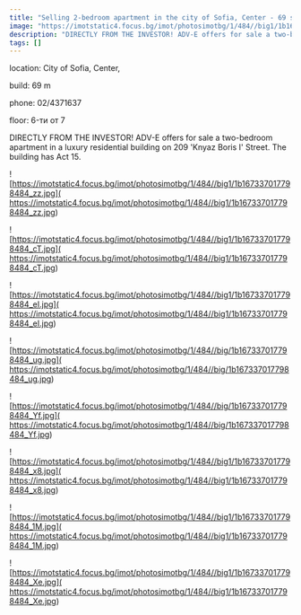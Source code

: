 ```yaml
---
title: "Selling 2-bedroom apartment in the city of Sofia, Center - 69 sq.m / 163262 EUR :: imot.bg Advertisement"
image: "https://imotstatic4.focus.bg/imot/photosimotbg/1/484//big1/1b167337017798484_4I.jpg"
description: "DIRECTLY FROM THE INVESTOR! ADV-E offers for sale a two-bedroom apartment in a luxury residential building on 209 'Knyaz Boris I' Street. The building has Act 15."
tags: []
---
```


location: City of Sofia, Center,

build: 69 m

phone: 02/4371637

floor: 6-ти от 7

DIRECTLY FROM THE INVESTOR! ADV-E offers for sale a two-bedroom apartment in a luxury residential building on 209 'Knyaz Boris I' Street. The building has Act 15.


![https://imotstatic4.focus.bg/imot/photosimotbg/1/484//big1/1b167337017798484_zz.jpg]( https://imotstatic4.focus.bg/imot/photosimotbg/1/484//big1/1b167337017798484_zz.jpg)


![https://imotstatic4.focus.bg/imot/photosimotbg/1/484//big1/1b167337017798484_cT.jpg]( https://imotstatic4.focus.bg/imot/photosimotbg/1/484//big1/1b167337017798484_cT.jpg)


![https://imotstatic4.focus.bg/imot/photosimotbg/1/484//big1/1b167337017798484_eI.jpg]( https://imotstatic4.focus.bg/imot/photosimotbg/1/484//big1/1b167337017798484_eI.jpg)


![https://imotstatic4.focus.bg/imot/photosimotbg/1/484//big/1b167337017798484_ug.jpg]( https://imotstatic4.focus.bg/imot/photosimotbg/1/484//big/1b167337017798484_ug.jpg)


![https://imotstatic4.focus.bg/imot/photosimotbg/1/484//big/1b167337017798484_Yf.jpg]( https://imotstatic4.focus.bg/imot/photosimotbg/1/484//big/1b167337017798484_Yf.jpg)


![https://imotstatic4.focus.bg/imot/photosimotbg/1/484//big1/1b167337017798484_x8.jpg]( https://imotstatic4.focus.bg/imot/photosimotbg/1/484//big1/1b167337017798484_x8.jpg)


![https://imotstatic4.focus.bg/imot/photosimotbg/1/484//big1/1b167337017798484_1M.jpg]( https://imotstatic4.focus.bg/imot/photosimotbg/1/484//big1/1b167337017798484_1M.jpg)


![https://imotstatic4.focus.bg/imot/photosimotbg/1/484//big1/1b167337017798484_Xe.jpg]( https://imotstatic4.focus.bg/imot/photosimotbg/1/484//big1/1b167337017798484_Xe.jpg)


